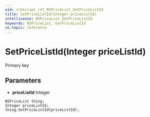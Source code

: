 ```yaml
---
uid: crmscript_ref_NSPriceList_SetPriceListId
title: SetPriceListId(Integer priceListId)
intellisense: NSPriceList.SetPriceListId
keywords: NSPriceList, GetPriceListId
so.topic: reference
---
```


# SetPriceListId(Integer priceListId)

Primary key

## Parameters

* **priceListId** Integer

```crmscript
NSPriceList thing;
Integer priceListId;
thing.SetPriceListId(priceListId);
```

